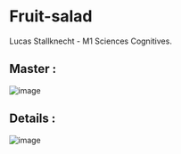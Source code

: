 # Fruit-salad

Lucas Stallknecht - M1 Sciences Cognitives.

## Master : 
![image](https://user-images.githubusercontent.com/124690694/234880636-83cad2f0-4a39-423a-b397-70642152a6a3.png)

## Details : 
![image](https://user-images.githubusercontent.com/124690694/231419054-48218d22-2ad3-4630-938e-62099b0b16a5.png)
